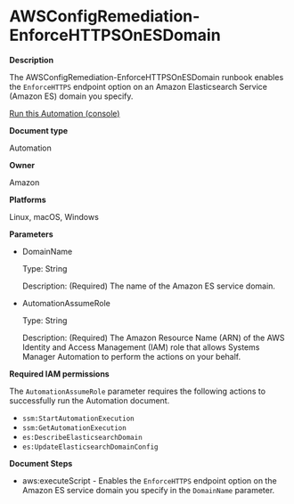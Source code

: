 # AWSConfigRemediation\-EnforceHTTPSOnESDomain<a name="automation-aws-enforce-https-es"></a>

**Description**

The AWSConfigRemediation\-EnforceHTTPSOnESDomain runbook enables the `EnforceHTTPS` endpoint option on an Amazon Elasticsearch Service \(Amazon ES\) domain you specify\.

[Run this Automation \(console\)](https://console.aws.amazon.com/systems-manager/automation/execute/AWSConfigRemediation-EnforceHTTPSOnESDomain)

**Document type**

Automation

**Owner**

Amazon

**Platforms**

Linux, macOS, Windows

**Parameters**
+ DomainName

  Type: String

  Description: \(Required\) The name of the Amazon ES service domain\.
+ AutomationAssumeRole

  Type: String

  Description: \(Required\) The Amazon Resource Name \(ARN\) of the AWS Identity and Access Management \(IAM\) role that allows Systems Manager Automation to perform the actions on your behalf\.

**Required IAM permissions**

The `AutomationAssumeRole` parameter requires the following actions to successfully run the Automation document\.
+ `ssm:StartAutomationExecution`
+ `ssm:GetAutomationExecution`
+ `es:DescribeElasticsearchDomain`
+ `es:UpdateElasticsearchDomainConfig`

**Document Steps**
+ aws:executeScript \- Enables the `EnforceHTTPS` endpoint option on the Amazon ES service domain you specify in the `DomainName` parameter\.